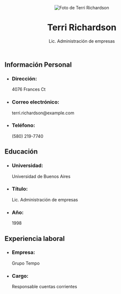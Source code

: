 <!DOCTYPE html>
<html>
  <head>
   <link rel="stylesheet" type="text"/css" href="style.css">
  </head>
  <body>
    <header>
      <img src="https://randomuser.me/api/portraits/women/52.jpg" alt="Foto de Terri Richardson">
      <h1>Terri Richardson</h1>
      <p>Lic. Administración de empresas</p>
    </header>
    <section>
      <h2>Información Personal</h2>
      <ul>
        <li>
          <h3>Dirección:</h3>
          <p>4076 Frances Ct</p>
        </li>
        <li>
          <h3>Correo electrónico:</h3>
          <p>terri.richardson@example.com</p>
        </li>
        <li>
          <h3>Teléfono:</h3>
          <p>(580) 219-7740</p>
        </li>
      </ul>
    </section>
    <section>
      <h2>Educación</h2>
      <ul>
        <li>
          <h3>Universidad:</h3>
          <p>Universidad de Buenos Aires</p>
        </li>
        <li>
          <h3>Título:</h3>
          <p>Lic. Administración de empresas</p>
        </li>
        <li>
          <h3>Año:</h3>
          <p>1998</p>
        </li>
      </ul>
    </section>
    <section>
      <h2>Experiencia laboral</h2>
      <ul>
        <li>
          <h3>Empresa:</h3>
          <p>Grupo Tempo</p>
        </li>
        <li>
          <h3>Cargo:</h3>
          <p>Responsable cuentas corrientes</p>
        </li>
